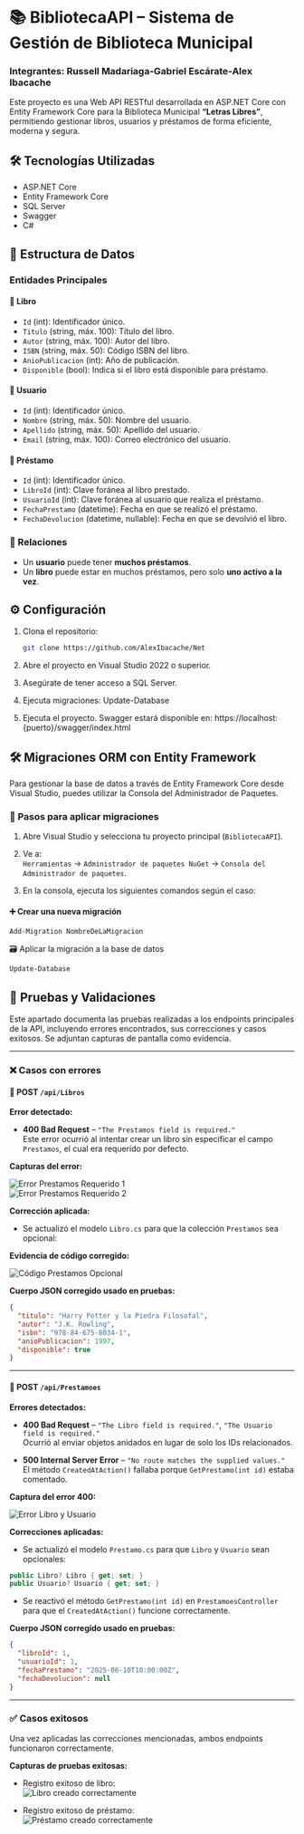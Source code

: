 # 📚 BibliotecaAPI – Sistema de Gestión de Biblioteca Municipal
### **Integrantes: Russell Madariaga-Gabriel Escárate-Alex Ibacache**

Este proyecto es una Web API RESTful desarrollada en ASP.NET Core con Entity Framework Core para la Biblioteca Municipal **“Letras Libres”**, permitiendo gestionar libros, usuarios y préstamos de forma eficiente, moderna y segura.

## 🛠️ Tecnologías Utilizadas

- ASP.NET Core
- Entity Framework Core
- SQL Server
- Swagger
- C#

## 🧠 Estructura de Datos

### Entidades Principales

#### 📘 Libro
- `Id` (int): Identificador único.
- `Titulo` (string, máx. 100): Título del libro.
- `Autor` (string, máx. 100): Autor del libro.
- `ISBN` (string, máx. 50): Código ISBN del libro.
- `AnioPublicacion` (int): Año de publicación.
- `Disponible` (bool): Indica si el libro está disponible para préstamo.

#### 👤 Usuario
- `Id` (int): Identificador único.
- `Nombre` (string, máx. 50): Nombre del usuario.
- `Apellido` (string, máx. 50): Apellido del usuario.
- `Email` (string, máx. 100): Correo electrónico del usuario.

#### 🔄 Préstamo
- `Id` (int): Identificador único.
- `LibroId` (int): Clave foránea al libro prestado.
- `UsuarioId` (int): Clave foránea al usuario que realiza el préstamo.
- `FechaPrestamo` (datetime): Fecha en que se realizó el préstamo.
- `FechaDevolucion` (datetime, nullable): Fecha en que se devolvió el libro.

### 🔗 Relaciones

- Un **usuario** puede tener **muchos préstamos**.
- Un **libro** puede estar en muchos préstamos, pero solo **uno activo a la vez**.

## ⚙️ Configuración

1. Clona el repositorio:
   ```bash
   git clone https://github.com/AlexIbacache/Net
2. Abre el proyecto en Visual Studio 2022 o superior.

3. Asegúrate de tener acceso a SQL Server.

4. Ejecuta migraciones:
    Update-Database
   
6. Ejecuta el proyecto. Swagger estará disponible en:
https://localhost:{puerto}/swagger/index.html

## 🛠️ Migraciones ORM con Entity Framework

Para gestionar la base de datos a través de Entity Framework Core desde Visual Studio, puedes utilizar la Consola del Administrador de Paquetes.

### 📌 Pasos para aplicar migraciones

1. Abre Visual Studio y selecciona tu proyecto principal (`BibliotecaAPI`).
2. Ve a:  
   `Herramientas` → `Administrador de paquetes NuGet` → `Consola del Administrador de paquetes`.

3. En la consola, ejecuta los siguientes comandos según el caso:

#### ➕ Crear una nueva migración
```powershell
Add-Migration NombreDeLaMigracion
```
🗃️ Aplicar la migración a la base de datos
```powershell
Update-Database
```

## 📸 Pruebas y Validaciones

Este apartado documenta las pruebas realizadas a los endpoints principales de la API, incluyendo errores encontrados, sus correcciones y casos exitosos. Se adjuntan capturas de pantalla como evidencia.

---

### ❌ Casos con errores

#### 🔻 POST `/api/Libros`

**Error detectado:**
- **400 Bad Request** – `"The Prestamos field is required."`  
  Este error ocurrió al intentar crear un libro sin especificar el campo `Prestamos`, el cual era requerido por defecto.

**Capturas del error:**

![Error Prestamos Requerido 1](https://github.com/user-attachments/assets/0e8fb944-7ed4-4f56-baac-b825cb5a8c86)  
![Error Prestamos Requerido 2](https://github.com/user-attachments/assets/84ffad40-8e2f-44f2-b503-b26e39dd14e6)

**Corrección aplicada:**
- Se actualizó el modelo `Libro.cs` para que la colección `Prestamos` sea opcional:

**Evidencia de código corregido:**

![Código Prestamos Opcional](https://github.com/user-attachments/assets/09a8bbb2-9097-4066-b430-6eedc4fd5c8c)

**Cuerpo JSON corregido usado en pruebas:**
```json
{
  "titulo": "Harry Potter y la Piedra Filosofal",
  "autor": "J.K. Rowling",
  "isbn": "978-84-675-8034-1",
  "anioPublicacion": 1997,
  "disponible": true
}
```

---

#### 🔻 POST `/api/Prestamoes`

**Errores detectados:**
- **400 Bad Request** – `"The Libro field is required."`, `"The Usuario field is required."`  
  Ocurrió al enviar objetos anidados en lugar de solo los IDs relacionados.

- **500 Internal Server Error** – `"No route matches the supplied values."`  
  El método `CreatedAtAction()` fallaba porque `GetPrestamo(int id)` estaba comentado.

**Captura del error 400:**

![Error Libro y Usuario](https://github.com/user-attachments/assets/38ea4fc9-84f2-44ab-8767-6cb9ba410608)

**Correcciones aplicadas:**
- Se actualizó el modelo `Prestamo.cs` para que `Libro` y `Usuario` sean opcionales:
```csharp
public Libro? Libro { get; set; }
public Usuario? Usuario { get; set; }
```

- Se reactivó el método `GetPrestamo(int id)` en `PrestamoesController` para que el `CreatedAtAction()` funcione correctamente.

**Cuerpo JSON corregido usado en pruebas:**
```json
{
  "libroId": 1,
  "usuarioId": 1,
  "fechaPrestamo": "2025-06-10T10:00:00Z",
  "fechaDevolucion": null
}
```

---

### ✅ Casos exitosos

Una vez aplicadas las correcciones mencionadas, ambos endpoints funcionaron correctamente.

**Capturas de pruebas exitosas:**

- Registro exitoso de libro:  
![Libro creado correctamente](https://github.com/user-attachments/assets/40f7d2a5-ba9d-4b98-9479-eedb1bdef62f)

- Registro exitoso de préstamo:  
![Préstamo creado correctamente](https://github.com/user-attachments/assets/074f6b1c-3619-4bdf-828b-a65b1fab3bed)
